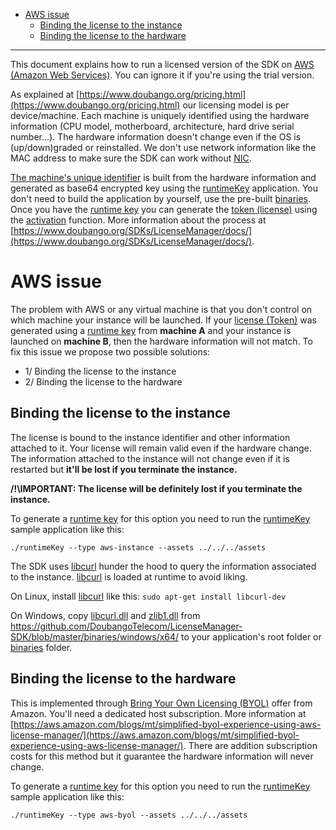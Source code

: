 - [AWS issue](#aws-issue)
  - [Binding the license to the instance](#aws-solution-instance)
  - [Binding the license to the hardware](#aws-solution-byol)

<hr />

This document explains how to run a licensed version of the SDK on [AWS (Amazon Web Services)](https://aws.amazon.com/). You can ignore it if you're using the trial version.

As explained at [https://www.doubango.org/pricing.html](https://www.doubango.org/pricing.html) our licensing model is per device/machine. 
Each machine is uniquely identified using the hardware information (CPU model, motherboard, architecture, hard drive serial number...). The hardware information doesn't change even if the OS is (up/down)graded or reinstalled. We don't use network information like the MAC address to make sure the SDK can work without [NIC](https://en.wikipedia.org/wiki/Network_interface_controller).

[The machine's unique identifier](https://www.doubango.org/SDKs/LicenseManager/docs/Jargon.html#runtime-key) is built from the hardware information and generated as base64 encrypted key using the [runtimeKey](samples/c++/runtimeKey/) application. You don't need to build the application by yourself, use the pre-built [binaries](binaries).
Once you have the [runtime key](https://www.doubango.org/SDKs/LicenseManager/docs/Jargon.html#runtime-key) you can generate the [token (license)](https://www.doubango.org/SDKs/LicenseManager/docs/Jargon.html#token) using the [activation](https://www.doubango.org/SDKs/LicenseManager/docs/Activation_use_cases.html) function. More information about the process at [https://www.doubango.org/SDKs/LicenseManager/docs/](https://www.doubango.org/SDKs/LicenseManager/docs/).

<a name="aws-issue"></a>
# AWS issue #
The problem with AWS or any virtual machine is that you don't control on which machine your instance will be launched. If your [license (Token)](https://www.doubango.org/SDKs/LicenseManager/docs/Jargon.html#token) was generated using a [runtime key](https://www.doubango.org/SDKs/LicenseManager/docs/Jargon.html#runtime-key) from **machine A** and your instance is launched on **machine B**, then the hardware information will not match.
To fix this issue we propose two possible solutions:
- 1/ Binding the license to the instance
- 2/ Binding the license to the hardware

<a name="aws-solution-instance"></a>
## Binding the license to the instance ##
The license is bound to the instance identifier and other information attached to it. Your license will remain valid even if the hardware change. 
The information attached to the instance will not change even if it is restarted but **it'll be lost if you terminate the instance.**

**/!\\IMPORTANT: The license will be definitely lost if you terminate the instance.**

To generate a [runtime key](https://www.doubango.org/SDKs/LicenseManager/docs/Jargon.html#runtime-key) for this option you need to run the [runtimeKey](samples/c++/runtimeKey/) sample application like this: 
```
./runtimeKey --type aws-instance --assets ../../../assets
```

The SDK uses [libcurl](https://curl.haxx.se/libcurl/) hunder the hood to query the information associated to the instance. [libcurl](https://curl.haxx.se/libcurl/) is loaded at runtime to avoid liking.

On Linux, install [libcurl](https://curl.haxx.se/libcurl/) like this: `sudo apt-get install libcurl-dev`


On Windows, copy [libcurl.dll](https://github.com/DoubangoTelecom/LicenseManager-SDK/blob/master/binaries/windows/x64/libcurl.dll) and [zlib1.dll](https://github.com/DoubangoTelecom/LicenseManager-SDK/blob/master/binaries/windows/x64/zlib1.dll) from https://github.com/DoubangoTelecom/LicenseManager-SDK/blob/master/binaries/windows/x64/ to your application's root folder or [binaries](binaries) folder.

<a name="aws-solution-byol"></a>
## Binding the license to the hardware ##
This is implemented through [Bring Your Own Licensing (BYOL)](https://aws.amazon.com/blogs/mt/simplified-byol-experience-using-aws-license-manager/) offer from Amazon. 
You'll need a dedicated host subscription. More information at [https://aws.amazon.com/blogs/mt/simplified-byol-experience-using-aws-license-manager/](https://aws.amazon.com/blogs/mt/simplified-byol-experience-using-aws-license-manager/).
There are addition subscription costs for this method but it guarantee the hardware information will never change.

To generate a [runtime key](https://www.doubango.org/SDKs/LicenseManager/docs/Jargon.html#runtime-key) for this option you need to run the [runtimeKey](samples/c++/runtimeKey/) sample application like this: 
```
./runtimeKey --type aws-byol --assets ../../../assets
```

